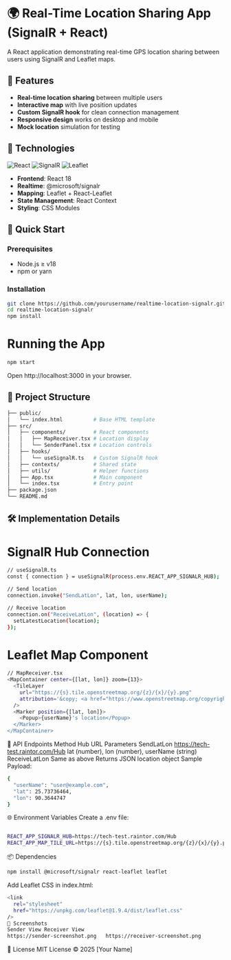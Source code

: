 # 🌍 Real-Time Location Sharing App (SignalR + React)

A React application demonstrating real-time GPS location sharing between users using SignalR and Leaflet maps.

## 🎯 Features

- **Real-time location sharing** between multiple users
- **Interactive map** with live position updates
- **Custom SignalR hook** for clean connection management
- **Responsive design** works on desktop and mobile
- **Mock location** simulation for testing

## 🔧 Technologies

![React](https://img.shields.io/badge/-React-61DAFB?logo=react&logoColor=white)
![SignalR](https://img.shields.io/badge/-SignalR-%235C2D91?logo=.net&logoColor=white)
![Leaflet](https://img.shields.io/badge/-Leaflet-199900?logo=leaflet&logoColor=white)

- **Frontend**: React 18
- **Realtime**: @microsoft/signalr
- **Mapping**: Leaflet + React-Leaflet
- **State Management**: React Context
- **Styling**: CSS Modules

## 🚀 Quick Start

### Prerequisites
- Node.js ≥ v18
- npm or yarn

### Installation
```bash
git clone https://github.com/yourusername/realtime-location-signalr.git
cd realtime-location-signalr
npm install
```
# Running the App
```bash
npm start
```

Open http://localhost:3000 in your browser.

## 📁 Project Structure
```bash
├── public/
│   └── index.html          # Base HTML template
├── src/
│   ├── components/         # React components
│   │   ├── MapReceiver.tsx # Location display
│   │   └── SenderPanel.tsx # Location controls
│   ├── hooks/
│   │   └── useSignalR.ts   # Custom SignalR hook
│   ├── contexts/           # Shared state
│   ├── utils/              # Helper functions
│   ├── App.tsx             # Main component
│   └── index.tsx           # Entry point
├── package.json
└── README.md
```
## 🛠️ Implementation Details
# SignalR Hub Connection
```bash
// useSignalR.ts
const { connection } = useSignalR(process.env.REACT_APP_SIGNALR_HUB);

// Send location
connection.invoke("SendLatLon", lat, lon, userName);

// Receive location
connection.on("ReceiveLatLon", (location) => {
  setLatestLocation(location);
});
```
# Leaflet Map Component
```bash
// MapReceiver.tsx
<MapContainer center={[lat, lon]} zoom={13}>
  <TileLayer
    url="https://{s}.tile.openstreetmap.org/{z}/{x}/{y}.png"
    attribution='&copy; <a href="https://www.openstreetmap.org/copyright">OpenStreetMap</a>'
  />
  <Marker position={[lat, lon]}>
    <Popup>{userName}'s location</Popup>
  </Marker>
</MapContainer>
```
📡 API Endpoints
Method	Hub URL	Parameters
SendLatLon	https://tech-test.raintor.com/Hub	lat (number), lon (number), userName (string)
ReceiveLatLon	Same as above	Returns JSON location object
Sample Payload:
```bash
{
  "userName": "user@example.com",
  "lat": 25.73736464,
  "lon": 90.3644747
}
```
🌐 Environment Variables
Create a .env file:
```bash

REACT_APP_SIGNALR_HUB=https://tech-test.raintor.com/Hub
REACT_APP_MAP_TILE_URL=https://{s}.tile.openstreetmap.org/{z}/{x}/{y}.png
```
📦 Dependencies
```bash
npm install @microsoft/signalr react-leaflet leaflet
```
Add Leaflet CSS in index.html:

```bash
<link
  rel="stylesheet"
  href="https://unpkg.com/leaflet@1.9.4/dist/leaflet.css"
/>
📸 Screenshots
Sender View	Receiver View
https://sender-screenshot.png	https://receiver-screenshot.png
```
📄 License
MIT License © 2025 [Your Name]

